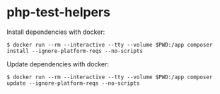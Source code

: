 # php-test-helpers

Install dependencies with docker: 

```
$ docker run --rm --interactive --tty --volume $PWD:/app composer install --ignore-platform-reqs --no-scripts
```

Update dependencies with docker: 

```
$ docker run --rm --interactive --tty --volume $PWD:/app composer update --ignore-platform-reqs --no-scripts
```
